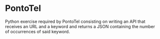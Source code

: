 # PontoTel
Python exercise required by PontoTel consisting on writing an API that receives an URL and a keyword and returns a JSON containing the number of occurrences of said keyword.
